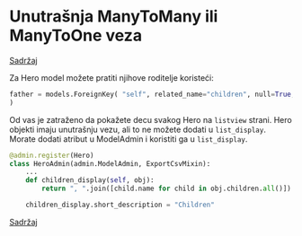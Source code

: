 
# Unutrašnja ManyToMany ili ManyToOne veza

[Sadržaj](00_sadrzaj.md)

Za Hero model možete pratiti njihove roditelje koristeći:

```py
father = models.ForeignKey( "self", related_name="children", null=True, blank=True, on_delete=models.SET_NULL
)
```

Od vas je zatraženo da pokažete decu svakog Hero na `listview` strani. Hero objekti imaju unutrašnju vezu, ali to ne možete dodati u `list_display`. Morate dodati atribut u ModelAdmin i koristiti ga u `list_display`.

```py
@admin.register(Hero)
class HeroAdmin(admin.ModelAdmin, ExportCsvMixin):
    ...
    def children_display(self, obj):
        return ", ".join([child.name for child in obj.children.all()])

    children_display.short_description = "Children"
```

[Sadržaj](00_sadrzaj.md)
